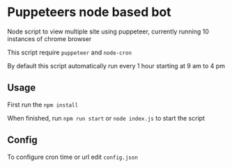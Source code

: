 # Puppeteers node based bot

Node script to view multiple site using puppeteer, currently running 10 instances of chrome browser

This script require ```puppeteer``` and ```node-cron```

By default this script automatically run every 1 hour starting at 9 am to 4 pm


## Usage

First run the ```npm install```

When finished, run ```npm run start``` or ```node index.js``` to start the script 

## Config

To configure cron time or url edit ```config.json```







